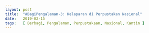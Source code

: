 ```yaml
---
layout: post
title:  "#BagiPengalaman-3: Kelaparan di Perpustakan Nasional"
date:   2019-02-15
tags:   [ Berbagi, Pengalaman, Perpustakaan, Nasional, Kantin ]
---
```

